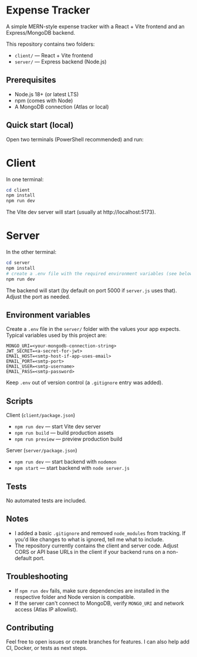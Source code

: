 # Expense Tracker

A simple MERN-style expense tracker with a React + Vite frontend and an Express/MongoDB backend.

This repository contains two folders:

- `client/` — React + Vite frontend
- `server/` — Express backend (Node.js)

## Prerequisites

- Node.js 18+ (or latest LTS)
- npm (comes with Node)
- A MongoDB connection (Atlas or local)

## Quick start (local)

Open two terminals (PowerShell recommended) and run:

# Client
In one terminal:

```powershell
cd client
npm install
npm run dev
```

The Vite dev server will start (usually at http://localhost:5173).

# Server
In the other terminal:

```powershell
cd server
npm install
# create a .env file with the required environment variables (see below)
npm run dev
```

The backend will start (by default on port 5000 if `server.js` uses that). Adjust the port as needed.

## Environment variables

Create a `.env` file in the `server/` folder with the values your app expects. Typical variables used by this project are:

```
MONGO_URI=<your-mongodb-connection-string>
JWT_SECRET=<a-secret-for-jwt>
EMAIL_HOST=<smtp-host-if-app-uses-email>
EMAIL_PORT=<smtp-port>
EMAIL_USER=<smtp-username>
EMAIL_PASS=<smtp-password>
```

Keep `.env` out of version control (a `.gitignore` entry was added).

## Scripts

Client (`client/package.json`)

- `npm run dev` — start Vite dev server
- `npm run build` — build production assets
- `npm run preview` — preview production build

Server (`server/package.json`)

- `npm run dev` — start backend with `nodemon`
- `npm start` — start backend with `node server.js`

## Tests

No automated tests are included.

## Notes

- I added a basic `.gitignore` and removed `node_modules` from tracking. If you'd like changes to what is ignored, tell me what to include.
- The repository currently contains the client and server code. Adjust CORS or API base URLs in the client if your backend runs on a non-default port.

## Troubleshooting

- If `npm run dev` fails, make sure dependencies are installed in the respective folder and Node version is compatible.
- If the server can't connect to MongoDB, verify `MONGO_URI` and network access (Atlas IP allowlist).

## Contributing

Feel free to open issues or create branches for features. I can also help add CI, Docker, or tests as next steps.
